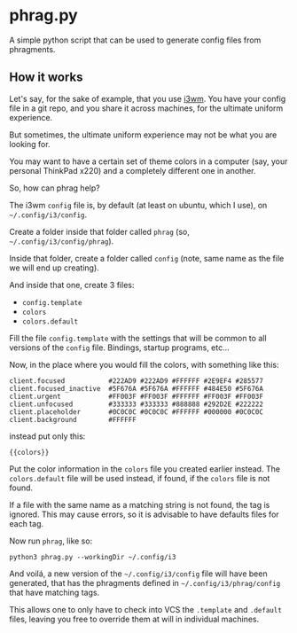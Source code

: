 # phrag.py

A simple python script that can be used to generate config files from phragments.

## How it works

Let's say, for the sake of example, that you use [i3wm](https://i3wm.org/). You have your config file in a git repo, and you share it across machines, for the ultimate uniform experience.

But sometimes, the ultimate uniform experience may not be what you are looking for.

You may want to have a certain set of theme colors in a computer (say, your personal ThinkPad x220) and a completely different one in another.

So, how can phrag help?

The i3wm `config` file is, by default (at least on ubuntu, which I use), on `~/.config/i3/config`.

Create a folder inside that folder called `phrag` (so, `~/.config/i3/config/phrag`).

Inside that folder, create a folder called `config` (note, same name as the file we will end up creating).

And inside that one, create 3 files:
  * `config.template`
  * `colors`
  * `colors.default`
  
Fill the file `config.template` with the settings that will be common to all versions of the `config` file. Bindings, startup programs, etc...

Now, in the place where you would fill the colors, with something like this:

```
client.focused           #222AD9 #222AD9 #FFFFFF #2E9EF4 #285577 
client.focused_inactive  #5F676A #5F676A #FFFFFF #484E50 #5F676A 
client.urgent            #FF003F #FF003F #FFFFFF #FF003F #FF003F 
client.unfocused         #333333 #333333 #888888 #292D2E #222222 
client.placeholder       #0C0C0C #0C0C0C #FFFFFF #000000 #0C0C0C 
client.background        #FFFFFF
```
instead put only this:

```
{{colors}}
```
Put the color information in the `colors` file you created earlier instead. The `colors.default` file will be used instead, if found, if the `colors` file is not found.

If a file with the same name as a matching string is not found, the tag is ignored. This may cause errors, so it is advisable to have defaults files for each tag.

Now run `phrag`, like so:

`python3 phrag.py --workingDir ~/.config/i3`

And voilá, a new version of the `~/.config/i3/config` file will have been generated, that has the phragments defined in `~/.config/i3/phrag/config` that have matching tags.

This allows one to only have to check into VCS the `.template`  and `.default` files, leaving you free to override them at will in individual machines.
